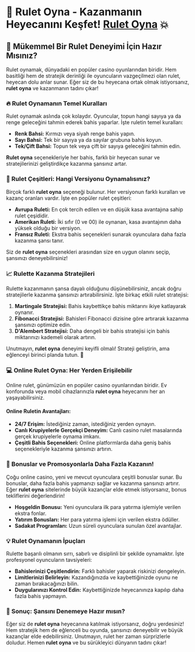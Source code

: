 # 🎰 Rulet Oyna - Kazanmanın Heyecanını Keşfet! [Rulet Oyna](https://casinotr.link/gWCRZ4) 💥

## 🎲 Mükemmel Bir Rulet Deneyimi İçin Hazır Mısınız?

Rulet oynamak, dünyadaki en popüler casino oyunlarından biridir. Hem basitliği hem de stratejik derinliği ile oyuncuların vazgeçilmezi olan rulet, heyecan dolu anlar sunar. Eğer siz de bu heyecana ortak olmak istiyorsanız, **rulet oyna** ve kazanmanın tadını çıkar!

### 🔥 Rulet Oynamanın Temel Kuralları

Rulet oynamak aslında çok kolaydır. Oyuncular, topun hangi sayıya ya da renge geleceğini tahmin ederek bahis yaparlar. İşte ruletin temel kuralları:

- **Renk Bahsi:** Kırmızı veya siyah renge bahis yapın.
- **Sayı Bahsi:** Tek bir sayıya ya da sayılar grubuna bahis koyun.
- **Tek/Çift Bahsi:** Topun tek veya çift bir sayıya geleceğini tahmin edin.

**Rulet oyna** seçenekleriyle her bahis, farklı bir heyecan sunar ve stratejilerinizi geliştirdikçe kazanma şansınız artar.

### 🎰 Rulet Çeşitleri: Hangi Versiyonu Oynamalısınız?

Birçok farklı **rulet oyna** seçeneği bulunur. Her versiyonun farklı kuralları ve kazanç oranları vardır. İşte en popüler rulet çeşitleri:

- **Avrupa Ruleti:** En çok tercih edilen ve en düşük kasa avantajına sahip rulet çeşididir.
- **Amerikan Ruleti:** İki sıfır (0 ve 00) ile oynanan, kasa avantajının daha yüksek olduğu bir versiyon.
- **Fransız Ruleti:** Ekstra bahis seçenekleri sunarak oyunculara daha fazla kazanma şansı tanır.

Siz de **rulet oyna** seçenekleri arasından size en uygun olanını seçip, şansınızı deneyebilirsiniz!

### 📈 Rulette Kazanma Stratejileri

Rulette kazanmanın şansa dayalı olduğunu düşünebilirsiniz, ancak doğru stratejilerle kazanma şansınızı artırabilirsiniz. İşte birkaç etkili rulet stratejisi:

1. **Martingale Stratejisi:** Bahis kaybettikçe bahis miktarını ikiye katlayarak oynanır.
2. **Fibonacci Stratejisi:** Bahisleri Fibonacci dizisine göre artırarak kazanma şansınızı optimize edin.
3. **D'Alembert Stratejisi:** Daha dengeli bir bahis stratejisi için bahis miktarınızı kademeli olarak artırın.

Unutmayın, **rulet oyna** deneyimi keyifli olmalı! Strateji geliştirin, ama eğlenceyi birinci planda tutun. 🎉

### 💻 Online Rulet Oyna: Her Yerden Erişilebilir

Online rulet, günümüzün en popüler casino oyunlarından biridir. Ev konforunda veya mobil cihazlarınızla **rulet oyna** heyecanını her an yaşayabilirsiniz. 

#### Online Ruletin Avantajları:
- **24/7 Erişim:** İstediğiniz zaman, istediğiniz yerden oynayın.
- **Canlı Krupiyelerle Gerçekçi Deneyim:** Canlı casino rulet masalarında gerçek krupiyelerle oynama imkanı.
- **Çeşitli Bahis Seçenekleri:** Online platformlarda daha geniş bahis seçenekleriyle kazanma şansınızı artırın.

### 🤑 Bonuslar ve Promosyonlarla Daha Fazla Kazanın!

Çoğu online casino, yeni ve mevcut oyunculara çeşitli bonuslar sunar. Bu bonuslar, daha fazla bahis yapmanızı sağlar ve kazanma şansınızı artırır. Eğer **rulet oyna** sitelerinde büyük kazançlar elde etmek istiyorsanız, bonus tekliflerini değerlendirin!

- **Hoşgeldin Bonusu:** Yeni oyunculara ilk para yatırma işlemiyle verilen ekstra fonlar.
- **Yatırım Bonusları:** Her para yatırma işlemi için verilen ekstra ödüller.
- **Sadakat Programları:** Uzun süreli oyunculara sunulan özel avantajlar.

### 💡 Rulet Oynamanın İpuçları

Rulette başarılı olmanın sırrı, sabırlı ve disiplinli bir şekilde oynamaktır. İşte profesyonel oyuncuların tavsiyeleri:

- **Bahislerinizi Çeşitlendirin:** Farklı bahisler yaparak riskinizi dengeleyin.
- **Limitlerinizi Belirleyin:** Kazandığınızda ve kaybettiğinizde oyunu ne zaman bırakacağınızı bilin.
- **Duygularınızı Kontrol Edin:** Kaybettiğinizde heyecanınıza kapılıp daha fazla bahis yapmayın.

### 🎉 Sonuç: Şansını Denemeye Hazır mısın?

Eğer siz de **rulet oyna** heyecanına katılmak istiyorsanız, doğru yerdesiniz! Hem stratejik hem de eğlenceli bu oyunda, şansınızı deneyebilir ve büyük kazançlar elde edebilirsiniz. Unutmayın, rulet her zaman sürprizlerle doludur. Hemen **rulet oyna** ve bu sürükleyici dünyanın tadını çıkar!
